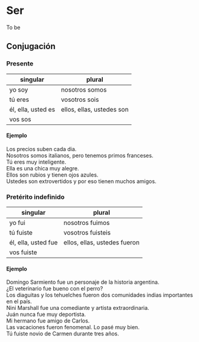 # Ser

To be

## Conjugación

### Presente

| singular           | plural                    |
|--------------------|---------------------------|
| yo soy             | nosotros somos            |
| tú eres            | vosotros sois             |
| él, ella, usted es | ellos, ellas, ustedes son |
| vos sos            |                           |

#### Ejemplo

Los precios suben cada dia.  
Nosotros somos italianos, pero tenemos primos franceses.  
Tú eres muy inteligente.  
Ella es una chica muy alegre.  
Ellos son rubios y tienen ojos azules.  
Ustedes son extrovertidos y por eso tienen muchos amigos.

### Pretérito indefinido

| singular            | plural                       |
|---------------------|------------------------------|
| yo fui              | nosotros fuimos              |
| tú fuiste           | vosotros fuisteis            |
| él, ella, usted fue | ellos, ellas, ustedes fueron |
| vos fuiste          |                              |

#### Ejemplo

Domingo Sarmiento fue un personaje de la historia argentina.   
¿El veterinario fue bueno con el perro?  
Los diaguitas y los tehuelches fueron dos comunidades indias importantes en el país.   
Nini Marshall fue una comediante y artista extraordinaria.  
Juán nunca fue muy deportista.  
Mi hermano fue amigo de Carlos.  
Las vacaciones fueron fenomenal. Lo pasé muy bien.  
Tú fuiste novio de Carmen durante tres años.  